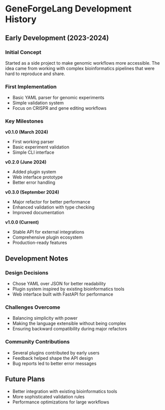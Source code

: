 # GeneForgeLang Development History

## Early Development (2023-2024)

### Initial Concept
Started as a side project to make genomic workflows more accessible. The idea came from working with complex bioinformatics pipelines that were hard to reproduce and share.

### First Implementation
- Basic YAML parser for genomic experiments
- Simple validation system
- Focus on CRISPR and gene editing workflows

### Key Milestones

**v0.1.0 (March 2024)**
- First working parser
- Basic experiment validation
- Simple CLI interface

**v0.2.0 (June 2024)**
- Added plugin system
- Web interface prototype
- Better error handling

**v0.3.0 (September 2024)**
- Major refactor for better performance
- Enhanced validation with type checking
- Improved documentation

**v1.0.0 (Current)**
- Stable API for external integrations
- Comprehensive plugin ecosystem
- Production-ready features

## Development Notes

### Design Decisions
- Chose YAML over JSON for better readability
- Plugin system inspired by existing bioinformatics tools
- Web interface built with FastAPI for performance

### Challenges Overcome
- Balancing simplicity with power
- Making the language extensible without being complex
- Ensuring backward compatibility during major refactors

### Community Contributions
- Several plugins contributed by early users
- Feedback helped shape the API design
- Bug reports led to better error messages

## Future Plans
- Better integration with existing bioinformatics tools
- More sophisticated validation rules
- Performance optimizations for large workflows
